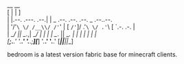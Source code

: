 __                     __                                        <br>
[  |                   |  ]                                      <br> 
 | |.--.   .---.   .--.| |  _ .--.   .--.    .--.   _ .--..--.   <br>
 | '/'`\ \/ /__\\/ /'`\' | [ `/'`\]/ .'`\ \/ .'`\ \[ `.-. .-. |  <br>
 |  \__/ || \__.,| \__/  |  | |    | \__. || \__. | | | | | | |  <br>
[__;.__.'  '.__.' '.__.;__][___]    '.__.'  '.__.' [___||__||__] <br>
                                                                 
bedroom is a latest version fabric base for minecraft clients.
